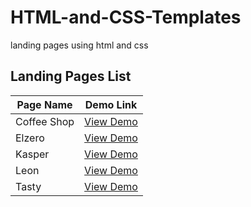 # HTML-and-CSS-Templates
landing pages using html and css

## Landing Pages List

| Page Name          | Demo Link                        |
|-------------------|---------------------------------|
| Coffee Shop           | [View Demo](https://coffee-shop-html-css-template4.netlify.app/) |
| Elzero           | [View Demo](https://elzero-html-css-template3.netlify.app/)    |
| Kasper           | [View Demo](https://kasper-html-css-template2.netlify.app/)  |
| Leon           | [View Demo](https://github.com/EngNada-S/HTML-and-CSS-Templates/blob/main/Leon/html-css-template1.netlify.app) |
| Tasty           | [View Demo](https://tasty-html-css-template5.netlify.app/) |
